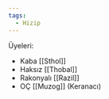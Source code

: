 ```yaml
---  
tags:  
  - Hizip  
---  
```

  
Üyeleri:  

- Kaba [[Sthol]]  
- Haksız [[Thobal]]  
- Rakonyalı [[Razil]]  
- OÇ [[Muzog]] (Keranacı)
